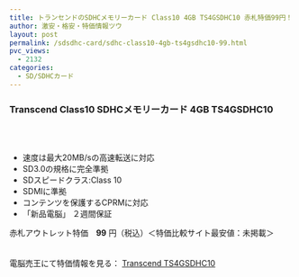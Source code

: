 ```yaml
---
title: トランセンドのSDHCメモリーカード Class10 4GB TS4GSDHC10 赤札特価99円！
author: 激安・格安・特価情報ツウ
layout: post
permalink: /sdsdhc-card/sdhc-class10-4gb-ts4gsdhc10-99.html
pvc_views:
  - 2132
categories:
  - SD/SDHCカード
---
```

### Transcend Class10 SDHCメモリーカード 4GB TS4GSDHC10

<div class="img-bg2 img_L">
  <a href="http://px.a8.net/svt/ejp?a8mat=1ZT1PU+9FYJYY+2C7O+BWGDT&#038;a8ejpredirect=http%3A%2F%2Fwww.dennobaio.jp%2Fshopdetail%2F010002000042" title="Transcend Class10 SDHCメモリーカード 4GB TS4GSDHC10" target="_blank"><br /> </a><br /> <img border="0" src="http://i1.wp.com/www19.a8.net/0.gif?resize=1%2C1" alt="" data-recalc-dims="1" />
</div>

<!--more-->

  * 速度は最大20MB/sの高速転送に対応
  * SD3.0の規格に完全準拠
  * SDスピードクラス:Class 10
  * SDMIに準拠
  * コンテンツを保護するCPRMに対応
  * 「新品電脳」 ２週間保証

赤札アウトレット特価　<span class="tokka-price"><strong>99</strong></span> 円（税込）＜特価比較サイト最安値：未掲載＞

　  
電脳売王にて特価情報を見る： <span class="fs150p"><a href="http://px.a8.net/svt/ejp?a8mat=1ZT1PU+9FYJYY+2C7O+BWGDT&#038;a8ejpredirect=http%3A%2F%2Fwww.dennobaio.jp%2Fshopdetail%2F010002000042" target="_blank">Transcend TS4GSDHC10</a></span>